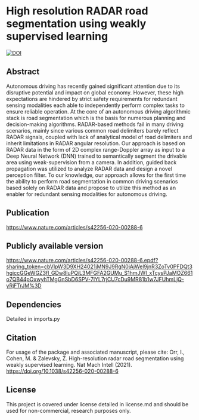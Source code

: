 # High resolution RADAR road segmentation using weakly supervised learning

[![DOI](https://zenodo.org/badge/320796887.svg)](https://zenodo.org/badge/latestdoi/320796887)

## Abstract
Autonomous driving has recently gained significant attention due to its disruptive potential and impact on global economy. However, these high expectations are hindered by strict safety requirements for redundant sensing modalities each able to independently perform complex tasks to ensure reliable operation. 
At the core of an autonomous driving algorithmic stack is road segmentation which is the basis for numerous planning and decision-making algorithms. RADAR-based methods fail in many driving scenarios, mainly since various common road delimiters barely reflect RADAR signals, coupled with lack of analytical model of road delimiters and inherit limitations in RADAR angular resolution.
Our approach is based on RADAR data in the form of 2D complex range-Doppler array as input to a Deep Neural Network (DNN) trained to semantically segment the drivable area using weak-supervision from a camera. In addition, guided back propagation was utilized to analyze RADAR data and design a novel perception filter. To our knowledge, our approach allows for the first time the ability to perform road segmentation in common driving scenarios based solely on RADAR data and propose to utilize this method as an enabler for redundant sensing modalities for autonomous driving.

## Publication 
https://www.nature.com/articles/s42256-020-00288-6

## Publicly available version
https://www.nature.com/articles/s42256-020-00288-6.epdf?sharing_token=cbVIpW3D9XH24021jMN9J9RgN0jAjWel9jnR3ZoTv0PFDQt3hgiccGGeWGZ3fl_GDw8luPQiL3MFGFA2GUMu_S1hmJWI_xTcysPJaMOZ661o7QB44pOxwyhTMgGnSbD6SPV-7lYL7rjCU7cDu9MR81b1w7JFUhmLjQ-yRjFTrJM%3D

## Dependencies
Detailed in imports.py 

## Citation
For usage of the package and associated manuscript, please cite: 
Orr, I., Cohen, M. & Zalevsky, Z. High-resolution radar road segmentation using weakly supervised learning. Nat Mach Intell (2021). https://doi.org/10.1038/s42256-020-00288-6

## License
This project is covered under license detailed in license.md and should be used for non-commercial, research purposes only.

